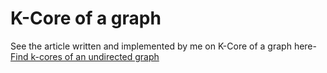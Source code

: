 # K-Core of a graph

See the article written and implemented by me on K-Core of a graph here- [Find k-cores of an undirected graph](http://www.geeksforgeeks.org/find-k-cores-graph/)
